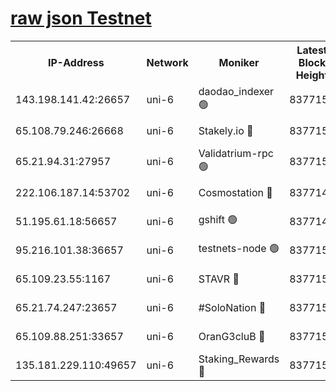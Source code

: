 [raw json Testnet](https://rpc-check.junot.stavr.tech/junot/rpc-junot-result.json)
=


<table><tr><th>IP-Address</th><th>Network</th><th>Moniker</th><th>Latest Block Height</th><th>Earliest Block Height</th><th>Catching Up</th><th>Tx Index</th><th>Voting Power</th><th>Scan Time</th></tr><tr><td>143.198.141.42:26657</td><td>uni-6</td><td>daodao_indexer 🟢</td><td>8377154</td><td>1</td><td>False</td><td>off</td><td>0</td><td>2024-02-27T14:46:51.520121901UTC</td></tr><tr><td>65.108.79.246:26668</td><td>uni-6</td><td>Stakely.io 🔴</td><td>8377151</td><td>1570872</td><td>False</td><td>on</td><td>11</td><td>2024-02-27T14:46:41.470044163UTC</td></tr><tr><td>65.21.94.31:27957</td><td>uni-6</td><td>Validatrium-rpc 🟢</td><td>8377150</td><td>2943363</td><td>False</td><td>on</td><td>0</td><td>2024-02-27T14:46:37.062469961UTC</td></tr><tr><td>222.106.187.14:53702</td><td>uni-6</td><td>Cosmostation 🔴</td><td>8377147</td><td>7473037</td><td>False</td><td>on</td><td>109003</td><td>2024-02-27T14:46:34.689749940UTC</td></tr><tr><td>51.195.61.18:56657</td><td>uni-6</td><td>gshift 🟢</td><td>8377144</td><td>7691417</td><td>False</td><td>on</td><td>0</td><td>2024-02-27T14:46:23.111070219UTC</td></tr><tr><td>95.216.101.38:36657</td><td>uni-6</td><td>testnets-node 🟢</td><td>8377152</td><td>8116304</td><td>False</td><td>on</td><td>0</td><td>2024-02-27T14:46:43.824069861UTC</td></tr><tr><td>65.109.23.55:1167</td><td>uni-6</td><td>STAVR 🔴</td><td>8377154</td><td>8207211</td><td>False</td><td>off</td><td>6054</td><td>2024-02-27T14:46:48.252910161UTC</td></tr><tr><td>65.21.74.247:23657</td><td>uni-6</td><td>#SoloNation 🔴</td><td>8377154</td><td>8237483</td><td>False</td><td>on</td><td>112</td><td>2024-02-27T14:46:50.636980515UTC</td></tr><tr><td>65.109.88.251:33657</td><td>uni-6</td><td>OranG3cluB 🔴</td><td>8377155</td><td>8297813</td><td>False</td><td>on</td><td>11</td><td>2024-02-27T14:46:55.947179725UTC</td></tr><tr><td>135.181.229.110:49657</td><td>uni-6</td><td>Staking_Rewards 🔴</td><td>8377155</td><td>8297813</td><td>False</td><td>on</td><td>1008</td><td>2024-02-27T14:46:56.257985055UTC</td></tr></table>